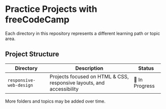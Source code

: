 # Practice Projects with freeCodeCamp

Each directory in this repository represents a different learning path or topic area.

## Project Structure

| Directory | Description | Status |
|-----------|-------------|--------|
| `responsive-web-design` | Projects focused on HTML & CSS, responsive layouts, and accessibility | 🔧 In Progress |

More folders and topics may be added over time.
